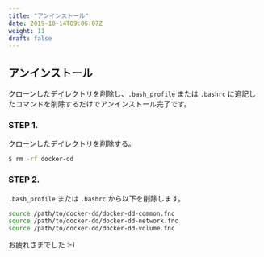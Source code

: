 ```yaml
---
title: "アンインストール"
date: 2019-10-14T09:06:07Z
weight: 11
draft: false
---
```


## アンインストール

クローンしたデイレクトリを削除し、``.bash_profile`` または ``.bashrc`` に追記したコマンドを削除するだけでアンインストール完了です。

###  STEP 1.

クローンしたデイレクトリを削除する。

```bash
$ rm -rf docker-dd
```

### STEP 2.

``.bash_profile`` または ``.bashrc`` から以下を削除します。

```bash
source /path/to/docker-dd/docker-dd-common.fnc
source /path/to/docker-dd/docker-dd-network.fnc
source /path/to/docker-dd/docker-dd-volume.fnc
```

お疲れさまでした :-)